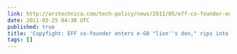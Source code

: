 ```yaml
---
link: http://arstechnica.com/tech-policy/news/2011/05/eff-co-founder-enters-copyright-lions-den-rips-into-lions.ars?utm_source=rss&utm_medium=rss&utm_campaign=rss
date: 2011-05-25 04:38 UTC
published: true
title: 'Copyfight: EFF co-founder enters e-G8 "lion''s den," rips into lions'
tags: []
---
```



